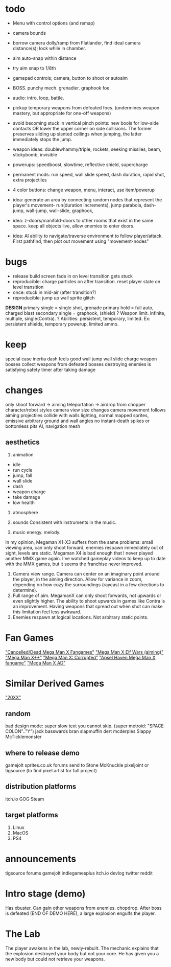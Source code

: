 
# todo
- Menu with control options (and remap)
- camera bounds
- borrow camera dolly/ramp from Flatlander, find ideal camera distance(s); lock while in chamber.
- aim auto-snap within distance
- try aim snap to 1/8th
- gamepad controls; camera, button to shoot or autoaim

- BOSS. punchy mech. grenadier. graphook foe.
- audio: intro, loop, battle.
- pickup temporary weapons from defeated foes. (undermines weapon mastery, but appropriate for one-off weapons)
- avoid becoming stuck in vertical pinch points: new bools for low-side contacts OR lower the upper corner on side collisions. The former preserves sliding up slanted ceilings when jumping, the latter immediately stops the jump.
- weapon ideas:  doublewhammy/triple, rockets, seeking missiles, beam, stickybomb, invisible
- powerups: speedboost, slowtime, reflective shield, supercharge
- permanent mods: run speed, wall slide speed, dash duration, rapid shot, extra projectiles
- 4 color buttons: change weapon, menu, interact, use item/powerup
- idea: generate an area by connecting random nodes that represent the player's movement- run(duration increments), jump parabola, dash-jump, wall-jump, wall-slide, graphook,
- idea: z-doors/manifold-doors to other rooms that exist in the same space. keep all objects live, allow enemies to enter doors.
- idea: AI ability to navigate/traverse environment to follow player/attack. First pathfind, then plot out movement using "movement-nodes"

# bugs
- release build screen fade in on level transition gets stuck
- reproducible: charge particles on after transition. reset player state on level transition
- once: stuck in mid-air (after transition?)
- reproducible: jump up wall sprite glitch

**DESIGN**
primary single = single shot, grenade
primary hold = full auto, charged blast
secondary single = graphook, (shield)
? Weapon limit. infinite, multiple, single(Contra).
? Abilities: persistent, temporary, limited. Ex: persistent shields, temporary powerup, limited ammo.

# keep
special case inertia
dash feels good
wall jump
wall slide
charge weapon
bosses
collect weapons from defeated bosses
destroying enemies is satisfying
safety timer after taking damage

# changes
only shoot forward -> aiming
teleportation -> airdrop from chopper
character/robot styles
camera view size changes
camera movement follows aiming
projectiles collide with walls
lighting, normal mapped sprites, emissive
arbitrary ground and wall angles
no instant-death spikes or bottomless pits
AI, navigation mesh

## aesthetics
1. animation
- idle
- run cycle
- jump, fall
- wall slide
- dash
- weapon charge
- take damage
- low health

1. atmosphere

2. sounds
Consistent with instruments in the music.
3. music
energy. melody.


In my opinion, Megaman X1-X3 suffers from the same problems: small viewing area, can only shoot forward, enemies respawn immediately out of sight, levels are static.
Megaman X4 is bad enough that I never played another MMX game again. I've watched gameplay videos to keep up to date with the MMX games, but it seems the franchise never improved.

1. Camera view range.
Camera can center on an imaginary point around the player, in the aiming direction. Allow for variance in zoom, depending on how cozy the surroundings (raycast in a few directions to determine).
2. Full range of aim.
MegamanX can only shoot forwards, not upwards or even slightly higher. The ability to shoot upwards in games like Contra is an improvement. Having weapons that spread out when shot can make this limitation feel less awkward.
3. Enemies respawn at logical locations.
Not arbitrary static points.

# Fan Games
["Cancelled/Dead Mega Man X Fangames"](https://www.youtube.com/watch?v=PB8pMBSK8AU)
["Mega Man X Elf Wars (aiming)"](https://youtu.be/xGahhqoooT0?t=109)
["Mega Man X++"](https://www.youtube.com/watch?v=twI3res-obs)
["Mega Man X: Corrupted"](http://www.megamanxcorrupted.com/)
["Apsel Haven Mega Man X fangame"](https://www.youtube.com/watch?v=CwW_cziXs4U)
["Mega Man X AD"](https://reploidsoft.blogspot.com/)
# Similar Derived Games
["20XX"](https://store.steampowered.com/app/322110/20XX/)


## random
bad design mode: super slow text you cannot skip. (super metroid: "SPACE COLON".."Y")
jack basswards
bran slapmuffin
dert mcderples
Slappy McTicklemonster


## where to release demo
gamejolt
sprites.co.uk forums
send to Stone McKnuckle
pixeljoint or tigsource (to find pixel artist for full project)
## distribution platforms
itch.io
GOG
Steam
## target platforms
1. Linux
2. MacOS
3. PS4
# announcements
tigsource forums
gamejolt
indiegamesplus
itch.io devlog
twitter
reddit


# Intro stage (demo)
Has xbuster. Can gain other weapons from enemies. chopdrop. After boss is defeated (END OF DEMO HERE), a large explosion engulfs the player.
# The Lab
The player awakens in the lab, newly-rebuilt. The mechanic explains that the explosion destroyed your body but not your core. He has given you a new body but could not retrieve your weapons.
